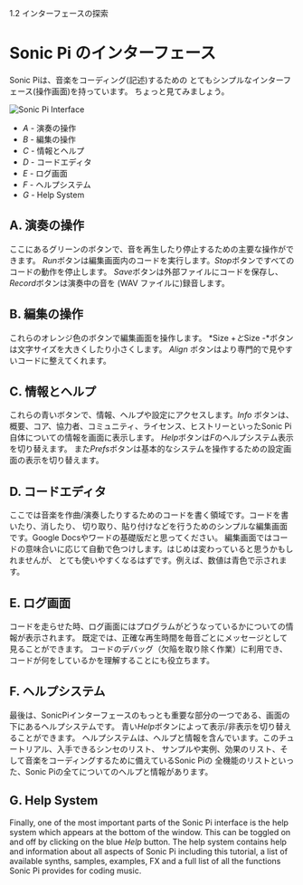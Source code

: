 1.2 インターフェースの探索

# Sonic Pi のインターフェース

Sonic Piは、音楽をコーディング(記述)するための
とてもシンプルなインターフェース(操作画面)を持っています。
ちょっと見てみましょう。

![Sonic Pi Interface](../images/tutorial/GUI.png)

* *A* - 演奏の操作
* *B* - 編集の操作
* *C* - 情報とヘルプ
* *D* - コードエディタ
* *E* - ログ画面
* *F* - ヘルプシステム
* *G* - Help System

## A. 演奏の操作

ここにあるグリーンのボタンで、音を再生したり停止するための主要な操作ができます。
*Run*ボタンは編集画面内のコードを実行します。*Stop*ボタンですべてのコードの動作を停止します。
*Save*ボタンは外部ファイルにコードを保存し、*Record*ボタンは演奏中の音を (WAV ファイルに)録音します。

## B. 編集の操作

これらのオレンジ色のボタンで編集画面を操作します。
*Size +*と*Size -*ボタンは文字サイズを大きくしたり小さくします。
*Align* ボタンはより専門的で見やすいコードに整えてくれます。

## C. 情報とヘルプ

これらの青いボタンで、情報、ヘルプや設定にアクセスします。*Info* ボタンは、
概要、コア、協力者、コミュニティ、ライセンス、ヒストリーといったSonic Pi自体についての情報を画面に表示します。
*Help*ボタンは*F*のヘルプシステム表示を切り替えます。
また*Prefs*ボタンは基本的なシステムを操作するための設定画面の表示を切り替えます。

## D. コードエディタ

ここでは音楽を作曲/演奏したりするためのコードを書く領域です。コードを書いたり、消したり、
切り取り、貼り付けなどを行うためのシンプルな編集画面です。Google Docsやワードの基礎版だと思ってください。
編集画面ではコードの意味合いに応じて自動で色つけします。はじめは変わっていると思うかもしれませんが、
とても使いやすくなるはずです。例えば、数値は青色で示されます。

## E. ログ画面

コードを走らせた時、ログ画面にはプログラムがどうなっているかについての情報が表示されます。 
既定では、正確な再生時間を毎音ごとにメッセージとして見ることができます。
コードのデバッグ（欠陥を取り除く作業）に利用でき、コードが何をしているかを理解することにも役立ちます。

## F. ヘルプシステム

最後は、SonicPiインターフェースのもっとも重要な部分の一つである、画面の下にあるヘルプシステムです。
青い*Help*ボタンによって表示/非表示を切り替えることができます。
ヘルプシステムは、ヘルプと情報を含んでいます。このチュートリアル、入手できるシンセのリスト、
サンプルや実例、効果のリスト、そして音楽をコーディングするために備えているSonic Piの
全機能のリストといった、Sonic Piの全てについてのヘルプと情報があります。

## G. Help System

Finally, one of the most important parts of the Sonic Pi interface is
the help system which appears at the bottom of the window. This can be
toggled on and off by clicking on the blue *Help* button. The help
system contains help and information about all aspects of Sonic Pi
including this tutorial, a list of available synths, samples, examples,
FX and a full list of all the functions Sonic Pi provides for coding
music.

